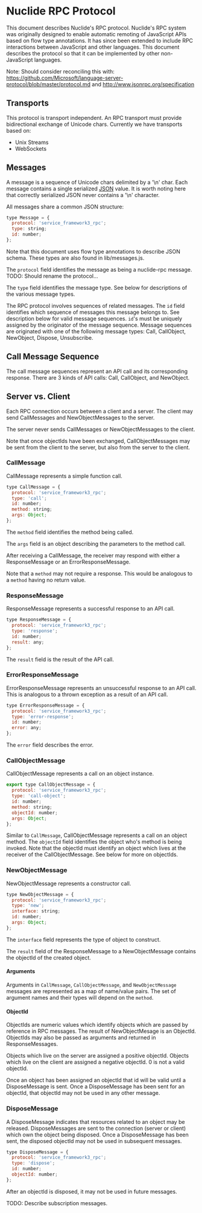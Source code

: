 # Nuclide RPC Protocol

This document describes Nuclide's RPC protocol. Nuclide's RPC system was originally
designed to enable automatic remoting of JavaScript APIs based on flow type annotations.
It has since been extended to include RPC interactions between JavaScript and
other languages. This document describes the protocol so that it can be implemented
by other non-JavaScript languages.

Note: Should consider reconciling this with:
https://github.com/Microsoft/language-server-protocol/blob/master/protocol.md and  http://www.jsonrpc.org/specification

## Transports

This protocol is transport independent. An RPC transport must provide bidirectional
exchange of Unicode chars. Currently we have transports based on:

- Unix Streams
- WebSockets

## Messages

A message is a sequence of Unicode chars delimited by a '\n' char. Each message
contains a single serialized [JSON](http://json.org) value. It is worth noting
here that correctly serialized JSON never contains a '\n' character.

All messages share a common JSON structure:

```js
type Message = {
  protocol: 'service_framework3_rpc';
  type: string;
  id: number;
};
```

Note that this document uses flow type annotations to describe JSON schema.
These types are also found in lib/messages.js.

The `protocol` field identifies the message as being a nuclide-rpc message.
TODO: Should rename the protocol...

The `type` field identifies the message type. See below for descriptions of the
various message types.

The RPC protocol involves sequences of related messages. The `id` field identifies
which sequence of messages this message belongs to. See description below for
valid message sequences. `id`'s must be uniquely assigned by the originator of the
message sequence. Message sequences are originated with one of the following message types: Call, CallObject, NewObject, Dispose, Unsubscribe.

## Call Message Sequence

The call message sequences represent an API call and its corresponding response.
There are 3 kinds of API calls: Call, CallObject, and NewObject.

## Server vs. Client

Each RPC connection occurs between a client and a server. The client may send
CallMessages and NewObjectMessages to the server.

The server never sends CallMessages or NewObjectMessages to the client.

Note that once objectIds have been exchanged, CallObjectMessages may be sent
from the client to the server, but also from the server to the client.

### CallMessage

CallMessage represents a simple function call.

```js
type CallMessage = {
  protocol: 'service_framework3_rpc';
  type: 'call';
  id: number;
  method: string;
  args: Object;
};
```

The `method` field identifies the method being called.

The `args` field is an object describing the parameters to the method call.

After receiving a CallMessage, the receiver may respond with either a ResponseMessage
or an ErrorResponseMessage.

Note that a `method` may not require a response. This would be analogous to a `method` having no return value.

### ResponseMessage

ResponseMessage represents a successful response to an API call.

```js
type ResponseMessage = {
  protocol: 'service_framework3_rpc';
  type: 'response';
  id: number;
  result: any;
};
```

The `result` field is the result of the API call.

### ErrorResponseMessage

ErrorResponseMessage represents an unsuccessful response to an API call. This is
analogous to a thrown exception as a result of an API call.

```js
type ErrorResponseMessage = {
  protocol: 'service_framework3_rpc';
  type: 'error-response';
  id: number;
  error: any;
};
```

The `error` field describes the error.

### CallObjectMessage

CallObjectMessage represents a call on an object instance.

```js
export type CallObjectMessage = {
  protocol: 'service_framework3_rpc';
  type: 'call-object';
  id: number;
  method: string;
  objectId: number;
  args: Object;
};
```

Similar to `CallMessage`, CallObjectMessage represents a call on an object method.
The `objectId` field identifies the object who's method is being invoked. Note that
the objectId must identify an object which lives at the receiver of the CallObjectMessage.
See below for more on objectIds.

### NewObjectMessage

NewObjectMessage represents a constructor call.

```js
type NewObjectMessage = {
  protocol: 'service_framework3_rpc';
  type: 'new';
  interface: string;
  id: number;
  args: Object;
};
```

The `interface` field represents the type of object to construct.

The `result` field of the ResponseMessage to a NewObjectMessage contains the objectId
of the created object.

#### Arguments

Arguments in `CallMessage`, `CallObjectMessage`, and `NewObjectMessage` messages
are represented as a map of name/value pairs. The set of argument names and their
types will depend on the `method`.

#### ObjectId

ObjectIds are numeric values which identify objects which are passed
by reference in RPC messages. The result of NewObjectMesage is an ObjectId. ObjectIds
may also be passed as arguments and returned in ResponseMessages.

Objects which live on the server are assigned a positive objectId. Objects which live
on the client are assigned a negative objectId. 0 is not a valid objectId.

Once an object has been assigned an objectId that id will be valid until a
DisposeMessage is sent. Once a DisposeMessage has been sent for an objectId,
that objectId may not be used in any other message.


### DisposeMessage

A DisposeMessage indicates that resources related to an object may be released.
DisposeMessages are sent to the connection (server or client) which own the
object being disposed. Once a DisposeMessage has been sent, the disposed objectId
may not be used in subsequent messages.

```js
type DisposeMessage = {
  protocol: 'service_framework3_rpc';
  type: 'dispose';
  id: number;
  objectId: number;
};
```

After an objectId is disposed, it may not be used in future messages.


TODO: Describe subscription messages.
